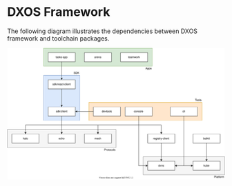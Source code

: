 # DXOS Framework

The following diagram illustrates the dependencies between DXOS framework and toolchain packages.

![Packages](../images/packages.svg)
